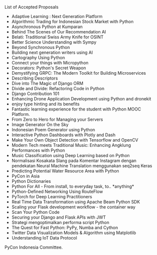 List of Accepted Proposals

<ul>
	<li>Adaptive Learning : Next Generation Platform</li>
	<li>Algorithmic Trading for Indonesian Stock Market with Python</li>
	<li>Asynchronous Python at Kumparan</li>
	<li>Behind The Scenes of Our Recommendation AI</li>
	<li>Belati: Traditional Swiss Army Knife for OSINT</li>
	<li>Better Science Understanding with Sympy</li>
	<li>Beyond Synchronous Python</li>
	<li>Building next generation writers using AI</li>
	<li>Cartography Using Python</li>
	<li>Connect your things with Micropython</li>
	<li>Decorators: Python's Secret Weapon</li>
	<li>Demystifying GRPC: The Modern Toolkit for Building Microservices</li>
	<li>Describing Descriptors</li>
	<li>Dive into The Magic of Django ORM </li>
	<li>Divide and Divide: Refactoring Code in Python</li>
	<li>Django Contribution 101</li>
	<li>Enhancing Drone Application Development using Python and dronekit</li>
	<li>enjoy type hinting and its benefits</li>
	<li>Fantastic learning experience for the student with Python MOOC Platform.</li>
	<li>From Zero to Hero for Managing your Servers</li>
	<li>Image Generator On the Sky</li>
	<li>Indonesian Poem Generator using Python</li>
	<li>Interactive Python Dashboards with Plotly and Dash</li>
	<li>Make Your Own Object Detection with Tensorflow and OpenCV</li>
	<li>Modern Tech meets Traditional Music: Enhancing Angklung Performances with Python</li>
	<li>Music Classification using Deep Learning based on Python</li>
	<li>Normalisasi Kosakata Slang pada Komentar Instagram dengan pendekatan Neural Machine Translation menggunakan seq2seq Keras</li>
	<li>Predicting Potential Water Resource Area with Python</li>
	<li>PyCon in Asia</li>
	<li>Python Dictionaries</li>
	<li>Python For All - From install, to everyday task, to.. *anything*</li>
	<li>Python-Defined Networking Using RouteFlow</li>
	<li>PyTorch for Deep Learning Practitioners</li>
	<li>Real Time Data Transformation using Apache Beam Python SDK</li>
	<li>Scaling your Flask development workflow - the container way</li>
	<li>Scan Your Python Code</li>
	<li>Securing your Django and Flask APIs with JWT</li>
	<li>Strategi mengoptimalkan performa script Python</li>
	<li>The Quest for Fast Python: PyPy, Numba and Cython</li>
	<li>Twitter Data Visualization Models & Algorithm using Matplotlib</li>
	<li>Understanding IoT Data Protocol</li>
</ul>

PyCon Indonesia Committee.
